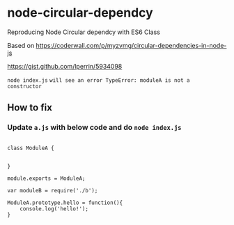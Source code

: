 # node-circular-dependcy
Reproducing Node Circular dependcy with ES6 Class

Based on 
https://coderwall.com/p/myzvmg/circular-dependencies-in-node-js

https://gist.github.com/lperrin/5934098

`node index.js`
`will see an error TypeError: moduleA is not a constructor`

## How to fix

### Update `a.js` with below code and do `node index.js`
```

class ModuleA {

	
}

module.exports = ModuleA;

var moduleB = require('./b');

ModuleA.prototype.hello = function(){
	console.log('hello!');
}

```

